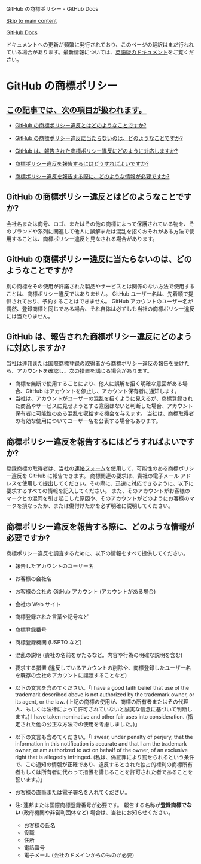 GitHub の商標ポリシー - GitHub Docs

[Skip to main content](#main-content)

[](/ja)[GitHub Docs](/ja)

ドキュメントへの更新が頻繁に発行されており、このページの翻訳はまだ行われている場合があります。最新情報については、[英語版のドキュメント](/en)をご覧ください。

GitHub の商標ポリシー
==========

[この記事では、次の項目が扱われます。](/site-policy/content-removal-policies/github-trademark-policy#in-this-article)
----------

* [GitHub の商標ポリシー違反とはどのようなことですか?](#github-の商標ポリシー違反とはどのようなことですか)

* [GitHub の商標ポリシー違反に当たらないのは、どのようなことですか?](#github-の商標ポリシー違反に当たらないのはどのようなことですか)

* [GitHub は、報告された商標ポリシー違反にどのように対応しますか?](#github-は報告された商標ポリシー違反にどのように対応しますか)

* [商標ポリシー違反を報告するにはどうすればよいですか?](#商標ポリシー違反を報告するにはどうすればよいですか)

* [商標ポリシー違反を報告する際に、どのような情報が必要ですか?](#商標ポリシー違反を報告する際にどのような情報が必要ですか)

[](#github-の商標ポリシー違反とはどのようなことですか)[]()GitHub の商標ポリシー違反とはどのようなことですか?
----------

会社名または商号、ロゴ、またはその他の商標によって保護されている物を、そのブランドや系列に関連して他人に誤解または混乱を招くおそれがある方法で使用することは、商標ポリシー違反と見なされる場合があります。

[](#github-の商標ポリシー違反に当たらないのはどのようなことですか)[]()GitHub の商標ポリシー違反に当たらないのは、どのようなことですか?
----------

別の商標をその使用が許諾された製品やサービスとは関係のない方法で使用することは、商標ポリシー違反ではありません。 GitHub ユーザー名は、先着順で提供されており、予約することはできません。 GitHub アカウントのユーザー名が偶然、登録商標と同じである場合、それ自体は必ずしも当社の商標ポリシー違反には当たりません。

[](#github-は報告された商標ポリシー違反にどのように対応しますか)[]()GitHub は、報告された商標ポリシー違反にどのように対応しますか?
----------

当社は連邦または国際商標登録の取得者から商標ポリシー違反の報告を受けたら、アカウントを確認し、次の措置を講じる場合があります。

* 商標を無断で使用することにより、他人に誤解を招く明確な意図がある場合、GitHub はアカウントを停止し、アカウント保有者に通知します。
* 当社は、アカウントがユーザーの混乱を招くように見えるが、商標登録された商品やサービスに見せようとする意図はないと判断した場合、アカウント保有者に可能性のある混乱を収拾する機会を与えます。 当社は、商標取得者の有効な使用についてユーザー名を公表する場合もあります。

[](#商標ポリシー違反を報告するにはどうすればよいですか)[]()商標ポリシー違反を報告するにはどうすればよいですか?
----------

登録商標の取得者は、当社の[連絡フォーム](https://support.github.com/contact?tags=docs-trademark)を使用して、可能性のある商標ポリシー違反を GitHub に報告できます。 商標関連の要求は、貴社の電子メール アドレスを使用して提出してください。その際に、迅速に対応できるように、以下に要求するすべての情報を記入してください。 また、そのアカウントがお客様のマークとの混同を引き起こした原因や、そのアカウントがどのようにお客様のマークを損なったか、または傷付けたかを必ず明確に説明してください。

[](#商標ポリシー違反を報告する際にどのような情報が必要ですか)[]()商標ポリシー違反を報告する際に、どのような情報が必要ですか?
----------

商標ポリシー違反を調査するために、以下の情報をすべて提供してください。

* 報告したアカウントのユーザー名

* お客様の会社名

* お客様の会社の GitHub アカウント (アカウントがある場合)

* 会社の Web サイト

* 商標登録された言葉や記号など

* 商標登録番号

* 商標登録機関 (USPTO など)

* 混乱の説明 (貴社の名前をかたるなど。内容や行為の明確な説明を含む)

* 要求する措置 (違反しているアカウントの削除や、商標登録したユーザー名を既存の会社のアカウントに譲渡することなど)

* 以下の文言を含めてください。「I have a good faith belief that use of the trademark described above is not authorized by the trademark owner, or its agent, or the law. (上記の商標の使用が、商標の所有者またはその代理人、もしくは法律によって許可されていないと誠実な信念に基づいて判断します。) I have taken nominative and other fair uses into consideration. (指定された他の公正な方法での使用を考慮しました。)」

* 以下の文言も含めてください。「I swear, under penalty of perjury, that the information in this notification is accurate and that I am the trademark owner, or am authorized to act on behalf of the owner, of an exclusive right that is allegedly infringed. (私は、偽証罪により罰せられるという条件で、この通知の情報が正確であり、違反するとされた独占的権利の商標所有者もしくは所有者に代わって措置を講じることを許可された者であることを誓います。)」

* お客様の直筆または電子署名を入れてください。

* 注: 連邦または国際商標登録番号が必要です。 報告する名称が**登録商標でない** (政府機関や非営利団体など) 場合は、当社にお知らせください。

  * お客様の氏名
  * 役職
  * 住所
  * 電話番号
  * 電子メール (会社のドメインからのものが必要)
